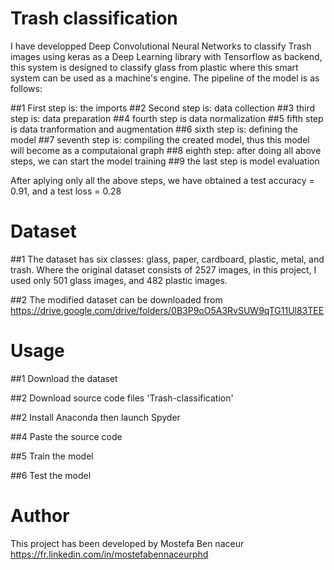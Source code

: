 # Trash classification

I have developped Deep Convolutional Neural Networks to classify Trash images using keras as a Deep Learning library with Tensorflow as backend, this system is designed to classify glass from plastic where this smart system can be used as a machine's engine.  The pipeline of the model is as follows:

##1 First step is: the imports
##2 Second step is: data collection
##3 third step is: data preparation
##4 fourth step is data normalization
##5 fifth step is data tranformation and augmentation
##6 sixth step is: defining the model
##7 seventh step is: compiling the created model, thus this model will become as a computaional graph
##8 eighth step: after doing all above steps, we can start the model training
##9 the last step is model evaluation

After aplying only all the above steps, we have obtained a test accuracy = 0.91, and a test loss = 0.28

# Dataset

##1 The dataset has six classes: glass, paper, cardboard, plastic, metal, and trash. Where the original dataset consists of 2527 images, in this project, I used only 501 glass images, and 482 plastic images.

##2 The modified dataset can be downloaded from https://drive.google.com/drive/folders/0B3P9oO5A3RvSUW9qTG11Ul83TEE

# Usage

##1 Download the dataset

##2 Download source code files 'Trash-classification'

##2 Install Anaconda then launch Spyder

##4 Paste the source code

##5 Train the model

##6 Test the model


# Author

This project has been developed by Mostefa Ben naceur https://fr.linkedin.com/in/mostefabennaceurphd
